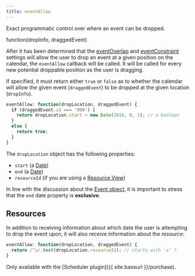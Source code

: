 ```yaml
---
title: eventAllow
---
```


Exact programmatic control over where an event can be dropped.

<div class='spec' markdown='1'>
function(dropInfo, draggedEvent)
</div>

After it has been determined that the [eventOverlap](eventOverlap) and [eventConstraint](eventConstraint) settings will allow the user to drop an event at a given position on the calendar, the `eventAllow` callback will be called. It will be called for every new potential droppable position as the user is dragging.

If specified, it must return either `true` or `false` as to whether the calendar will allow the given event (`draggedEvent`) to be dropped at the given location (`dropInfo`).

```js
eventAllow: function(dropLocation, draggedEvent) {
  if (draggedEvent.id === '999') {
    return dropLocation.start < new Date(2016, 0, 1); // a boolean
  }
  else {
    return true;
  }
}
```

The `dropLocation` object has the following properties:

- `start` (a [Date](date-object))
- `end` (a [Date](date-object))
- `resourceId` (if you are using a [Resource View](premium))

In line with the discussion about the [Event object](event-parsing), it is important to stress that the `end` date property is **exclusive**.


## Resources

In addition to receiving information about which date the user is attempting to drop the event upon, it will also receive information about the *resource*:

```js
eventAllow: function(dropLocation, draggedEvent) {
  return /^a/.test(dropLocation.resourceId); // starts with 'a' ?
}
```

Only available with the [Scheduler plugin]({{ site.baseurl }}/purchase).
